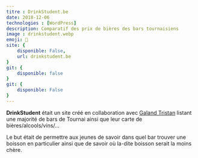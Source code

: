 ```yaml
---
titre : DrinkStudent.be
date: 2018-12-06
technologies : [WordPress]
description: Comparatif des prix de bières des bars tournaisiens
image : drinkstudent.webp
emoji: 🍺
site: {
    disponible: False,
    url: drinkstudent.be
}
git: {
    disponible: false
}
git: {
    disponible: False
}
---
```

**DrinkStudent** était un site créé en collaboration avec [Galand Tristan](https://galandtristan.be) listant une majorité de bars de Tournai ainsi que leur carte de bières/alcools/vins/...

Le but était de permettre aux jeunes de savoir dans quel bar trouver une boisson en particulier ainsi que de savoir où la-dite boisson serait la moins chère. 